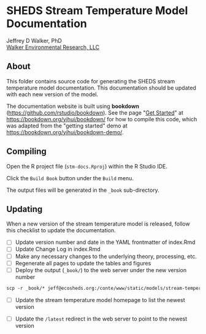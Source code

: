 SHEDS Stream Temperature Model Documentation
============================================

Jeffrey D Walker, PhD  
[Walker Environmental Research, LLC](https://walkerenvres.com)

## About

This folder contains source code for generating the SHEDS stream temperature model documentation. This documentation should be updated with each new version of the model.

The documentation website is built using **bookdown** (https://github.com/rstudio/bookdown). See the page "[Get Started](https://bookdown.org/yihui/bookdown/get-started.html)" at https://bookdown.org/yihui/bookdown/ for how to compile this code, which was adapted from the "getting started" demo at https://bookdown.org/yihui/bookdown-demo/.

## Compiling

Open the R project file (`stm-docs.Rproj`) within the R Studio IDE.

Click the `Build Book` button under the `Build` menu.

The output files will be generated in the `_book` sub-directory.

## Updating

When a new version of the stream temperature model is released, follow this checklist to update the documentation.

- [ ] Update version number and date in the YAML frontmatter of index.Rmd  
- [ ] Update Change Log in index.Rmd
- [ ] Make any necessary changes to the underlying theory, processing, etc.
- [ ] Regenerate all pages to update the tables and figures
- [ ] Deploy the output (`_book/`) to the web server under the new version number  
```txt
scp -r _book/* jeff@ecosheds.org:/conte/www/static/models/stream-temperature/<vX.Y.Z>/
```
- [ ] Update the stream temperature model homepage to list the newest version
- [ ] Update the `/latest` redirect in the web server to point to the newest version

